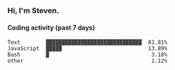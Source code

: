 ### Hi, I'm Steven.

#### Coding activity (past 7 days)
```
Text        ▓▓▓▓▓▓▓▓▓▓▓▓▓▓▓▓▓▓▓▓▓▓▓▓▓▓▓▓▓▓  81.81%
JavaScript  ▓▓▓▓▓                           13.89%
Bash        ▓                                3.18%
other                                        1.12%
```
